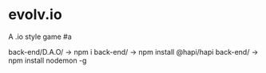 # evolv.io
A .io style game
#a

back-end/D.A.O/ -> npm i
back-end/ -> npm install @hapi/hapi
back-end/ -> npm install nodemon -g